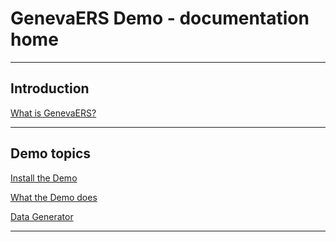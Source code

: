 # GenevaERS Demo - documentation home

-----

## Introduction

[What is GenevaERS?](WhatIsGenevaERS.md)

-----

## Demo topics

 [Install the Demo](InstallDemo.md)

 [What the Demo does](WhatDemoDoes.md)

 [Data Generator](DataGenerator.md)
 
-----

